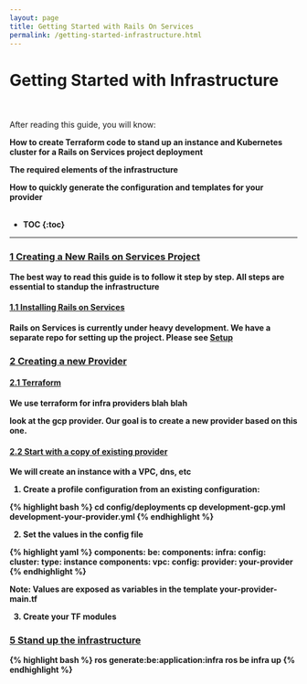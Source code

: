 ```yaml
---
layout: page
title: Getting Started with Rails On Services
permalink: /getting-started-infrastructure.html
---
```


Getting Started with Infrastructure
======================================


<div class="summary" markdown="1">
<br/><br/>
After reading this guide, you will know:

<b>How to create Terraform code to stand up an instance and Kubernetes cluster for a Rails on Services project deployment
<p></p>
<b>The required elements of the infrastructure</b>
<p></p>

<b>How to quickly generate the configuration and templates for your provider</b>
<br/><br/>
</div>

* TOC
{:toc}

--------------------------------------------------------------------------------

### [1 Creating a New Rails on Services Project](#creating-a-new-rails-on-services-project)

The best way to read this guide is to follow it step by step. All steps are essential to standup the infrastructure

#### [1.1 Installing Rails on Services](#installing-rails-on-services)

Rails on Services is currently under heavy development. We have a separate repo for setting up the project. Please see [Setup](https://github.com/rails-on-services/setup)

### [2 Creating a new Provider](#creating-a-new-provider)

#### [2.1 Terraform](#terraform)

We use terraform for infra providers blah blah

look at the gcp provider. Our goal is to create a new provider based on this one.


#### [2.2 Start with a copy of existing provider](#start-with-a-copy)

We will create an instance with a VPC, dns, etc

1. Create a profile configuration from an existing configuration:

{% highlight bash %}
cd config/deployments
cp development-gcp.yml development-your-provider.yml
{% endhighlight %}

2. Set the values in the config file

{% highlight yaml %}
components:
  be:
    components:
      infra:
        config:
          cluster:
            type: instance
        components:
          vpc:
            config:
              provider: your-provider
{% endhighlight %}

Note: Values are exposed as variables in the template your-provider-main.tf

3. Create your TF modules



### [5 Stand up the infrastructure](#standup-the-infrastructure)


{% highlight bash %}
ros generate:be:application:infra
ros be infra up
{% endhighlight %}
